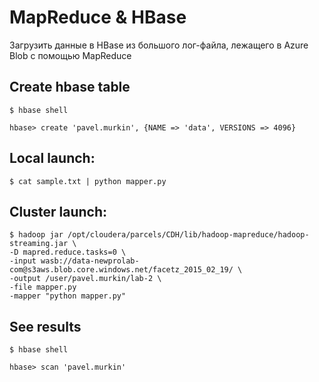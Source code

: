 # MapReduce & HBase
Загрузить данные в HBase из большого лог-файла, лежащего в Azure Blob с помощью MapReduce

## Create hbase table
```
$ hbase shell

hbase> create 'pavel.murkin', {NAME => 'data', VERSIONS => 4096}
```

## Local launch:
```
$ cat sample.txt | python mapper.py
```

## Cluster launch:
```
$ hadoop jar /opt/cloudera/parcels/CDH/lib/hadoop-mapreduce/hadoop-streaming.jar \
-D mapred.reduce.tasks=0 \
-input wasb://data-newprolab-com@s3aws.blob.core.windows.net/facetz_2015_02_19/ \
-output /user/pavel.murkin/lab-2 \
-file mapper.py 
-mapper "python mapper.py" 
```

## See results
```
$ hbase shell

hbase> scan 'pavel.murkin'
```